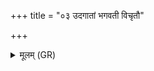 +++
title = "०३ उदगातां भगवती विचृतौ"

+++
<details><summary>मूलम् (GR)</summary>

उदगातां भगवती  
विचृतौ नाम तारके ।  
प्रेहामृतस्य यच्छतां  
प्र यद् बद्धकमोचनम् ॥ +++(Bhatt. vaddhakamocanam)+++
</details>